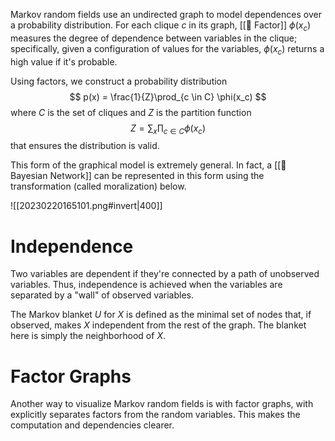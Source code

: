 Markov random fields use an undirected graph to model dependences over a probability distribution. For each clique $c$ in its graph, [[🍪 Factor]] $\phi(x_c)$ measures the degree of dependence between variables in the clique; specifically, given a configuration of values for the variables, $\phi(x_c)$ returns a high value if it's probable.

Using factors, we construct a probability distribution 
$$
p(x) = \frac{1}{Z}\prod_{c \in C} \phi(x_c)
$$
 where $C$ is the set of cliques and $Z$ is the partition function 
$$
Z = \sum_x \prod_{c \in C} \phi(x_c)
$$
 that ensures the distribution is valid.

This form of the graphical model is extremely general. In fact, a [[🚨 Bayesian Network]] can be represented in this form using the transformation (called moralization) below.

![[20230220165101.png#invert|400]]

# Independence
Two variables are dependent if they're connected by a path of unobserved variables. Thus, independence is achieved when the variables are separated by a "wall" of observed variables.

The Markov blanket $U$ for $X$ is defined as the minimal set of nodes that, if observed, makes $X$ independent from the rest of the graph. The blanket here is simply the neighborhood of $X$.

# Factor Graphs
Another way to visualize Markov random fields is with factor graphs, with explicitly separates factors from the random variables. This makes the computation and dependencies clearer.
